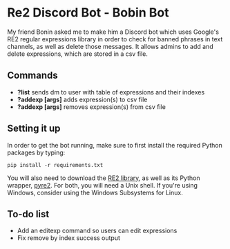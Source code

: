 # Re2 Discord Bot - Bobin Bot
My friend Bonin asked me to make him a Discord bot which uses Google's RE2 regular expressions library in order to check for banned phrases in text channels, as well as delete those messages. It allows admins to add and delete expressions, which are stored in a csv file. 

## Commands
- **?list** sends dm to user with table of expressions and their indexes
- **?addexp [args]** adds expression(s) to csv file
- **?addexp [args]** removes expression(s) from csv file

## Setting it up

In order to get the bot running, make sure to first install the required Python packages by typing:
```
pip install -r requirements.txt
```

You will also need to download the [RE2 library](https://github.com/google/re2/wiki/Install), as well as its Python wrapper, [pyre2](https://github.com/axiak/pyre2#id3). For both, you will need a Unix shell. If you're using Windows, consider using the Windows Subsystems for Linux.
  
  
## To-do list
- Add an editexp command so users can edit expressions
- Fix remove by index success output


